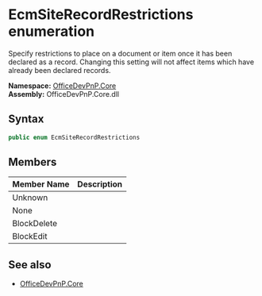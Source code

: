 # EcmSiteRecordRestrictions  enumeration
Specify restrictions to place on a document or item once it has been declared as a record. Changing this setting will not affect items which have already been declared records.  

**Namespace:** [OfficeDevPnP.Core](OfficeDevPnP.Core.md)  
**Assembly:** OfficeDevPnP.Core.dll  
## Syntax
```C#
public enum EcmSiteRecordRestrictions
```
## Members
|**Member Name**|**Description**|
|:-----|:-----|
| Unknown | 
| None | 
| BlockDelete | 
| BlockEdit | 

## See also
- [OfficeDevPnP.Core](OfficeDevPnP.Core.md)
